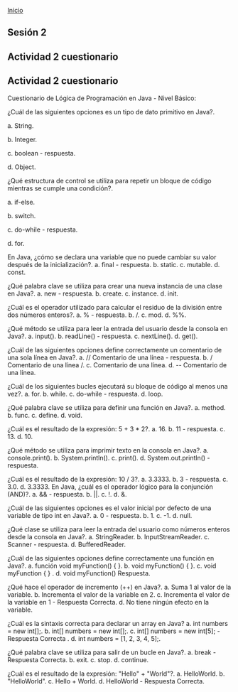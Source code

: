 <!-- No borrar o modificar -->
[Inicio](./index.md)

## Sesión 2


<!-- Su documentación aquí -->

## Actividad 2 cuestionario

## Actividad 2 cuestionario

Cuestionario de Lógica de Programación en Java - Nivel Básico:

¿Cuál de las siguientes opciones es un tipo de dato primitivo en Java?.

a. String.

b. Integer.

c. boolean - respuesta.

d. Object.

¿Qué estructura de control se utiliza para repetir un bloque de código mientras se cumple una condición?.

a. if-else.

b. switch.

c. do-while - respuesta.

d. for.

En Java, ¿cómo se declara una variable que no puede cambiar su valor después de la inicialización?.
a. final - respuesta.
b. static.
c. mutable.
d. const.

¿Qué palabra clave se utiliza para crear una nueva instancia de una clase en Java?.
a. new - respuesta.
b. create.
c. instance.
d. init.

¿Cuál es el operador utilizado para calcular el residuo de la división entre dos números enteros?.
a. % - respuesta.
b. /.
c. mod.
d. %%.

¿Qué método se utiliza para leer la entrada del usuario desde la consola en Java?.
a. input().
b. readLine() - respuesta.
c. nextLine().
d. get().

¿Cuál de las siguientes opciones define correctamente un comentario de una sola línea en Java?.
a. // Comentario de una línea - respuesta.
b. / Comentario de una línea /.
c. Comentario de una línea.
d. -- Comentario de una línea.

¿Cuál de los siguientes bucles ejecutará su bloque de código al menos una vez?.
a. for.
b. while.
c. do-while - respuesta.
d. loop.

¿Qué palabra clave se utiliza para definir una función en Java?.
a. method.
b. func.
c. define.
d. void.

¿Cuál es el resultado de la expresión: 5 + 3 * 2?.
a. 16.
b. 11 - respuesta.
c. 13.
d. 10.

¿Qué método se utiliza para imprimir texto en la consola en Java?.
a. console.print().
b. System.println().
c. print().
d. System.out.println() - respuesta.

¿Cuál es el resultado de la expresión: 10 / 3?.
a. 3.3333.
b. 3 - respuesta.
c. 3.0.
d. 3.3333.
En Java, ¿cuál es el operador lógico para la conjunción (AND)?.
a. && - respuesta.
b. ||.
c. !.
d. &.

¿Cuál de las siguientes opciones es el valor inicial por defecto de una variable de tipo int en Java?.
a. 0 - respuesta.
b. 1.
c. -1.
d. null.

¿Qué clase se utiliza para leer la entrada del usuario como números enteros desde la consola en Java?.
a. StringReader.
b. InputStreamReader.
c. Scanner - respuesta.
d. BufferedReader.

¿Cuál de las siguientes opciones define correctamente una función en Java?.
a. función void myFunction() { }.
b. void myFunction() { }.
c. void myFunction { } .
d. void myFunction() Respuesta.

¿Qué hace el operador de incremento (++) en Java?.
a. Suma 1 al valor de la variable.
b. Incrementa el valor de la variable en 2.
c. Incrementa el valor de la variable en 1 - Respuesta Correcta.
d. No tiene ningún efecto en la variable.

¿Cuál es la sintaxis correcta para declarar un array en Java?
a. int numbers = new int[];.
b. int[] numbers = new int[];.
c. int[] numbers = new int[5]; - Respuesta Correcta .
d. int numbers = [1, 2, 3, 4, 5];.

¿Qué palabra clave se utiliza para salir de un bucle en Java?.
a. break  - Respuesta Correcta.
b. exit.
c. stop.
d. continue.

¿Cuál es el resultado de la expresión: "Hello" + "World"?.
a. HelloWorld.
b. "HelloWorld".
c. Hello + World.
d. HelloWorld - Respuesta Correcta.

